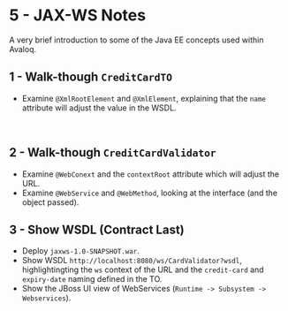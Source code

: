 # 5 - JAX-WS Notes

A very brief introduction to some of the Java EE concepts used within Avaloq.



## 1 - Walk-though `CreditCardTO`
- Examine `@XmlRootElement` and `@XmlElement`, explaining that the `name` attribute will adjust the value in the WSDL.

  ​

## 2 - Walk-though `CreditCardValidator`

- Examine `@WebConext` and the `contextRoot` attribute which will adjust the URL.
- Examine `@WebService` and `@WebMethod`, looking at the interface (and the object passed).



## 3 - Show WSDL (Contract Last) 
* Deploy `jaxws-1.0-SNAPSHOT.war`.
* Show WSDL `http://localhost:8080/ws/CardValidator?wsdl`, highlightingting the `ws` context of the URL and the `credit-card` and `expiry-date` naming defined in the TO.
* Show the JBoss UI view of WebServices (`Runtime -> Subsystem -> Webservices`).

